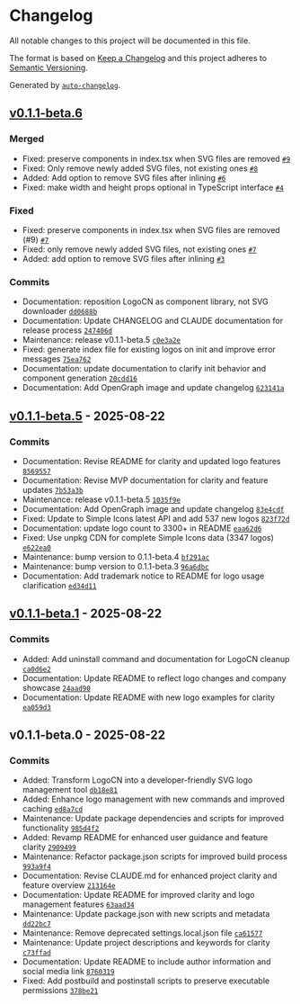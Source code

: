 # Changelog

All notable changes to this project will be documented in this file.

The format is based on [Keep a Changelog](https://keepachangelog.com/en/1.0.0/)
and this project adheres to [Semantic Versioning](https://semver.org/spec/v2.0.0.html).

Generated by [`auto-changelog`](https://github.com/CookPete/auto-changelog).

## [v0.1.1-beta.6](https://github.com/shokks/logocn/compare/v0.1.1-beta.5...v0.1.1-beta.6)

### Merged

- Fixed: preserve components in index.tsx when SVG files are removed [`#9`](https://github.com/shokks/logocn/pull/9)
- Fixed: Only remove newly added SVG files, not existing ones [`#8`](https://github.com/shokks/logocn/pull/8)
- Added: Add option to remove SVG files after inlining [`#6`](https://github.com/shokks/logocn/pull/6)
- Fixed: make width and height props optional in TypeScript interface [`#4`](https://github.com/shokks/logocn/pull/4)

### Fixed

- Fixed: preserve components in index.tsx when SVG files are removed (#9) [`#7`](https://github.com/shokks/logocn/issues/7)
- Fixed: only remove newly added SVG files, not existing ones [`#7`](https://github.com/shokks/logocn/issues/7)
- Added: add option to remove SVG files after inlining [`#3`](https://github.com/shokks/logocn/issues/3)

### Commits

- Documentation: reposition LogoCN as component library, not SVG downloader [`dd0688b`](https://github.com/shokks/logocn/commit/dd0688b52372d183e85ce48ace07518252b3fbc4)
- Documentation: Update CHANGELOG and CLAUDE documentation for release process [`247406d`](https://github.com/shokks/logocn/commit/247406d509cfa190df4d46517a65a8d40f62aef8)
- Maintenance: release v0.1.1-beta.5 [`c0e3a2e`](https://github.com/shokks/logocn/commit/c0e3a2e0d79b70c815ff7dcce1992651b879aeab)
- Fixed: generate index file for existing logos on init and improve error messages [`75ea762`](https://github.com/shokks/logocn/commit/75ea762820789095c4c916ad17abb2eb9fc54560)
- Documentation: update documentation to clarify init behavior and component generation [`20cdd16`](https://github.com/shokks/logocn/commit/20cdd168580c8f74c200c9f92762e25c903fbd70)
- Documentation: Add OpenGraph image and update changelog [`623141a`](https://github.com/shokks/logocn/commit/623141a0b8c8d4ad1155461b44f7ffa3dd8306e3)

## [v0.1.1-beta.5](https://github.com/shokks/logocn/compare/v0.1.1-beta.1...v0.1.1-beta.5) - 2025-08-22

### Commits

- Documentation: Revise README for clarity and updated logo features [`8569557`](https://github.com/shokks/logocn/commit/8569557fccac98a34ecedfb9f09fdc87b25bd095)
- Documentation: Revise MVP documentation for clarity and feature updates [`7b53a3b`](https://github.com/shokks/logocn/commit/7b53a3b90af31c80525441353775ccc6732b4c9c)
- Maintenance: release v0.1.1-beta.5 [`1035f9e`](https://github.com/shokks/logocn/commit/1035f9ef6d34a08fb23dbb35b185808d3017e452)
- Documentation: Add OpenGraph image and update changelog [`83e4cdf`](https://github.com/shokks/logocn/commit/83e4cdf80cc0dbcce44844d26507b385153927be)
- Fixed: Update to Simple Icons latest API and add 537 new logos [`823f72d`](https://github.com/shokks/logocn/commit/823f72dacb847d929902021c9e64ce2236f862f8)
- Documentation: update logo count to 3300+ in README [`eaa62d6`](https://github.com/shokks/logocn/commit/eaa62d6af48a1086c8257d3981054192919a3c15)
- Fixed: Use unpkg CDN for complete Simple Icons data (3347 logos) [`e622ea0`](https://github.com/shokks/logocn/commit/e622ea071f3e403542f6010d9e53a968a65e6831)
- Maintenance: bump version to 0.1.1-beta.4 [`bf291ac`](https://github.com/shokks/logocn/commit/bf291ac8c04beaa88d908272aefe32be6ba46cdd)
- Maintenance: bump version to 0.1.1-beta.3 [`96a6dbc`](https://github.com/shokks/logocn/commit/96a6dbc2c76e8ab447560447e372fc920da4e715)
- Documentation: Add trademark notice to README for logo usage clarification [`ed34d11`](https://github.com/shokks/logocn/commit/ed34d11b881dc4e516029ff35b17e9eeaca19e9b)

## [v0.1.1-beta.1](https://github.com/shokks/logocn/compare/v0.1.1-beta.0...v0.1.1-beta.1) - 2025-08-22

### Commits

- Added: Add uninstall command and documentation for LogoCN cleanup [`ca0d6e2`](https://github.com/shokks/logocn/commit/ca0d6e2ed2a70091c1b9a0a493e8d33552f4f532)
- Documentation: Update README to reflect logo changes and company showcase [`24aad90`](https://github.com/shokks/logocn/commit/24aad90b5963db4c12d57da1326a2de151201773)
- Documentation: Update README with new logo examples for clarity [`ea059d3`](https://github.com/shokks/logocn/commit/ea059d3babb4a9d265eaf4644043150d49db6910)

## v0.1.1-beta.0 - 2025-08-22

### Commits

- Added: Transform LogoCN into a developer-friendly SVG logo management tool [`db18e81`](https://github.com/shokks/logocn/commit/db18e818961fe84457c065a5bc8b8ece26ed8189)
- Added: Enhance logo management with new commands and improved caching [`ed8a7cd`](https://github.com/shokks/logocn/commit/ed8a7cdebfc4ef1b38ede228e66669599c20d8ea)
- Maintenance: Update package dependencies and scripts for improved functionality [`985d4f2`](https://github.com/shokks/logocn/commit/985d4f29c40dbcb60d4652ad786712fe17e26ea7)
- Added: Revamp README for enhanced user guidance and feature clarity [`2909499`](https://github.com/shokks/logocn/commit/290949902e4d1a5410195d7cf1ed7d3e7002c8ed)
- Maintenance: Refactor package.json scripts for improved build process [`993a9f4`](https://github.com/shokks/logocn/commit/993a9f4aa2712a71f11e212479db1e9216502633)
- Documentation: Revise CLAUDE.md for enhanced project clarity and feature overview [`213164e`](https://github.com/shokks/logocn/commit/213164e9e98868855eed5758491b3fc17c0e117f)
- Documentation: Update README for improved clarity and logo management features [`63aad34`](https://github.com/shokks/logocn/commit/63aad349293c7936f66e54b946db5c2360749518)
- Maintenance: Update package.json with new scripts and metadata [`dd22bc7`](https://github.com/shokks/logocn/commit/dd22bc7b0e3cdd759a4ac69a052f99e2c47859a0)
- Maintenance: Remove deprecated settings.local.json file [`ca61577`](https://github.com/shokks/logocn/commit/ca61577ebcf24e006d0b633dd4dad7933424b07f)
- Maintenance: Update project descriptions and keywords for clarity [`c73ffad`](https://github.com/shokks/logocn/commit/c73ffadc592fe881761346b38d3d861ee8a22e49)
- Documentation: Update README to include author information and social media link [`8760319`](https://github.com/shokks/logocn/commit/876031906e5e11ef11084ce91b13a8e63d25b851)
- Fixed: Add postbuild and postinstall scripts to preserve executable permissions [`378be21`](https://github.com/shokks/logocn/commit/378be2152161dde45b51d831004f04aa7b877d25)
